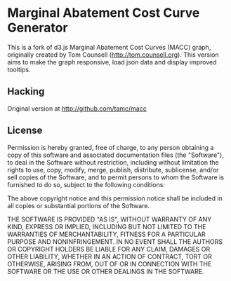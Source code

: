 # Marginal Abatement Cost Curve Generator

This is a fork of d3.js Marginal Abatement Cost Curves (MACC) graph, originally created by Tom Counsell (http://tom.counsell.org). This version aims to make the graph responsive, load json data and display improved tooltips. 

## Hacking

Original version at http://github.com/tamc/macc


## License

Permission is hereby granted, free of charge, to any person obtaining a copy
of this software and associated documentation files (the "Software"), to deal
in the Software without restriction, including without limitation the rights
to use, copy, modify, merge, publish, distribute, sublicense, and/or sell
copies of the Software, and to permit persons to whom the Software is
furnished to do so, subject to the following conditions:

The above copyright notice and this permission notice shall be included in
all copies or substantial portions of the Software.

THE SOFTWARE IS PROVIDED "AS IS", WITHOUT WARRANTY OF ANY KIND, EXPRESS OR
IMPLIED, INCLUDING BUT NOT LIMITED TO THE WARRANTIES OF MERCHANTABILITY,
FITNESS FOR A PARTICULAR PURPOSE AND NONINFRINGEMENT. IN NO EVENT SHALL THE
AUTHORS OR COPYRIGHT HOLDERS BE LIABLE FOR ANY CLAIM, DAMAGES OR OTHER
LIABILITY, WHETHER IN AN ACTION OF CONTRACT, TORT OR OTHERWISE, ARISING FROM,
OUT OF OR IN CONNECTION WITH THE SOFTWARE OR THE USE OR OTHER DEALINGS IN
THE SOFTWARE.

